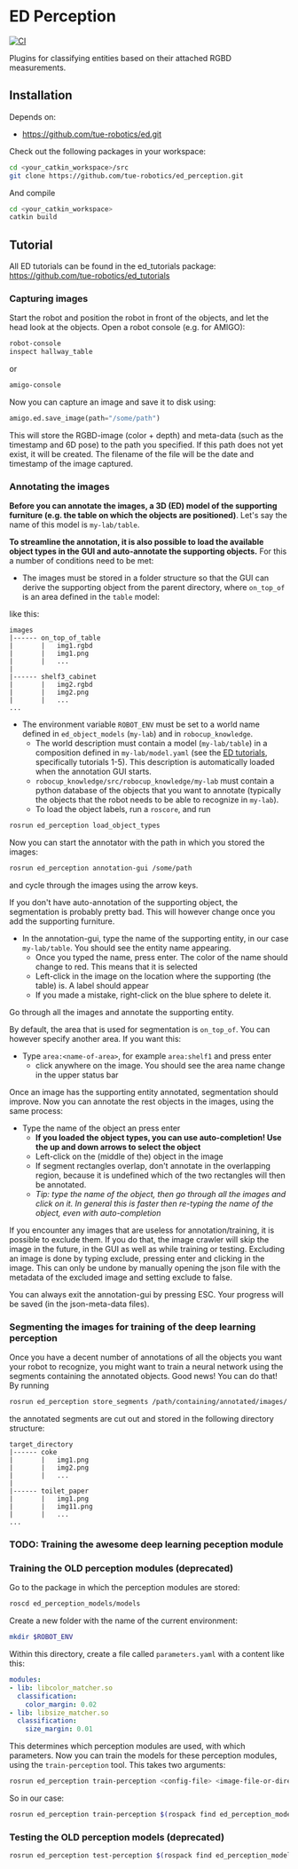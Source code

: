 # ED Perception

[![CI](https://github.com/tue-robotics/ed_perception/actions/workflows/main.yml/badge.svg)](https://github.com/tue-robotics/ed_perception/actions/workflows/main.yml)

Plugins for classifying entities based on their attached RGBD measurements.

## Installation

Depends on:

- <https://github.com/tue-robotics/ed.git>

Check out the following packages in your workspace:

```bash
cd <your_catkin_workspace>/src
git clone https://github.com/tue-robotics/ed_perception.git
```

And compile

```bash
cd <your_catkin_workspace>
catkin build
```

## Tutorial

All ED tutorials can be found in the ed_tutorials package: <https://github.com/tue-robotics/ed_tutorials>

### Capturing images

Start the robot and position the robot in front of the objects, and let the head look at the objects. Open a robot console (e.g. for AMIGO):

```bash
robot-console
inspect hallway_table
```

or

```bash
amigo-console
```

Now you can capture an image and save it to disk using:

```py
amigo.ed.save_image(path="/some/path")
```

This will store the RGBD-image (color + depth) and meta-data (such as the timestamp and 6D pose) to the path you specified. If this path does not yet exist, it will be created. The filename of the file will be the date and timestamp of the image captured.

### Annotating the images

**Before you can annotate the images, a 3D (ED) model of the supporting furniture (e.g. the table on which the objects are positioned)**. Let's say the name of this model is `my-lab/table`.

**To streamline the annotation, it is also possible to load the available object types in the GUI and auto-annotate the supporting objects.** For this a number of conditions need to be met:

- The images must be stored in a folder structure so that the GUI can derive the supporting object from the parent directory, where `on_top_of` is an area defined in the `table` model:

like this:

```text
images
|------ on_top_of_table
|       |   img1.rgbd
|       |   img1.png
|       |   ...
|
|------ shelf3_cabinet
|       |   img2.rgbd
|       |   img2.png
|       |   ...
...
```

- The environment variable `ROBOT_ENV` must be set to a world name defined in `ed_object_models` (`my-lab`) and in `robocup_knowledge`.
  - The world description must contain a model (`my-lab/table`) in a composition defined in `my-lab/model.yaml` (see the [ED tutorials](https://github.com/tue-robotics/ed_tutorials), specifically tutorials 1-5). This description is automatically loaded when the annotation GUI starts.
  - `robocup_knowledge/src/robocup_knowledge/my-lab` must contain a python database of the objects that you want to annotate (typically the objects that the robot needs to be able to recognize in `my-lab`).
  - To load the object labels, run a `roscore`, and run

```bash
rosrun ed_perception load_object_types
```

Now you can start the annotator with the path in which you stored the images:

```bash
rosrun ed_perception annotation-gui /some/path
```

and cycle through the images using the arrow keys.

If you don't have auto-annotation of the supporting object, the segmentation is probably pretty bad. This will however change once you add the supporting furniture.

- In the annotation-gui, type the name of the supporting entity, in our case `my-lab/table`. You should see the entity name appearing.
  - Once you typed the name, press enter. The color of the name should change to red. This means that it is selected
  - Left-click in the image on the location where the supporting (the table) is. A label should appear
  - If you made a mistake, right-click on the blue sphere to delete it.

Go through all the images and annotate the supporting entity.

By default, the area that is used for segmentation is `on_top_of`. You can however specify another area. If you want this:

- Type `area:<name-of-area>`, for example `area:shelf1` and press enter
  - click anywhere on the image. You should see the area name change in the upper status bar

Once an image has the supporting entity annotated, segmentation should improve. Now you can annotate the rest objects in the images, using the same process:

- Type the name of the object an press enter
  - **If you loaded the object types, you can use auto-completion! Use the up and down arrows to select the object**
  - Left-click on the (middle of the) object in the image
  - If segment rectangles overlap, don't annotate in the overlapping region, because it is undefined which of the two rectangles will then be annotated.
  - *Tip: type the name of the object, then go through all the images and click on it. In general this is faster then re-typing the name of the object, even with auto-completion*

If you encounter any images that are useless for annotation/training, it is possible to exclude them. If you do that, the image crawler will skip the image in the future, in the GUI as well as while training or testing. Excluding an image is done by typing exclude, pressing enter and clicking in the image. This can only be undone by manually opening the json file with the metadata of the excluded image and setting exclude to false.

You can always exit the annotation-gui by pressing ESC. Your progress will be saved (in the json-meta-data files).

### Segmenting the images for training of the deep learning perception

Once you have a decent number of annotations of all the objects you want your robot to recognize, you might want to train a neural network using the segments containing the annotated objects. Good news! You can do that! By running

```bash
rosrun ed_perception store_segments /path/containing/annotated/images/ /target_directory/
```

the annotated segments are cut out and stored in the following directory structure:

```text
target_directory
|------ coke
|       |   img1.png
|       |   img2.png
|       |   ...
|
|------ toilet_paper
|       |   img1.png
|       |   img11.png
|       |   ...
...
```

### TODO: Training the awesome deep learning peception module

### Training the OLD perception modules (deprecated)

Go to the package in which the perception modules are stored:

```bash
roscd ed_perception_models/models
```

Create a new folder with the name of the current environment:

```bash
mkdir $ROBOT_ENV
```

Within this directory, create a file called `parameters.yaml` with a content like this:

```yaml
modules:
- lib: libcolor_matcher.so
  classification:
    color_margin: 0.02
- lib: libsize_matcher.so
  classification:
    size_margin: 0.01
```

This determines which perception modules are used, with which parameters. Now you can train the models for these perception modules, using the `train-perception` tool. This takes two arguments:

```bash
rosrun ed_perception train-perception <config-file> <image-file-or-directory>
```

So in our case:

```bash
rosrun ed_perception train-perception $(rospack find ed_perception_models)/models/$ROBOT_ENV/parameters.yaml /path/to/images
```

### Testing the OLD perception models (deprecated)

```bash
rosrun ed_perception test-perception $(rospack find ed_perception_models)/models/$ROBOT_ENV/parameters.yaml /path/to/images
```
